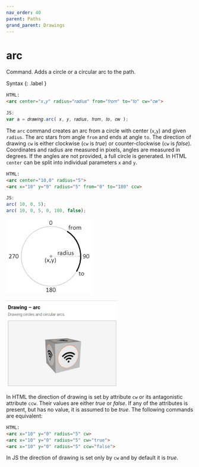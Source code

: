 ```yaml
---
nav_order: 40
parent: Paths
grand_parent: Drawings
---
```


# arc

Command. Adds a circle оr a circular arc to the path.

Syntax
{: .label }

```html
HTML:
<arc center="𝑥,𝑦" radius="𝑟𝑎𝑑𝑖𝑢𝑠" from="𝑓𝑟𝑜𝑚" to="𝑡𝑜" cw="𝑐𝑤">
```

```js
JS:
var a = 𝑑𝑟𝑎𝑤𝑖𝑛𝑔.arc( 𝑥, 𝑦, 𝑟𝑎𝑑𝑖𝑢𝑠, 𝑓𝑟𝑜𝑚, 𝑡𝑜, 𝑐𝑤 );
```

The `arc` command creates an arc from a circle with center (`x`,`y`) and given
`radius`. The arc stars from angle `from` and ends at angle `to`. The direction
of drawing `cw` is either clockwise (`cw` is *true*) or counter-clockwise (`cw`
is *false*). Coordinates and radius are measured in pixels, angles are measured
in degrees. If the angles are not provided, a full circle is generated. In HTML `center` can be split into individual parameters `x` and `y`.

```html
HTML:
<arc center="10,0" radius="5">
<arc x="10" y="0" radius="5" from="0" to="180" ccw>
```
```js
JS:
arc( 10, 0, 5);
arc( 10, 0, 5, 0, 180, false);
```

<img src="../images/drawing-arc.png">

[<kbd><img src="../../examples/snapshots/drawing-arc.jpg" width="300"></kbd>](../../examples/drawing-arc.html)

In HTML the direction of drawing is set by attribute `cw` or its antagonistic
attribute `ccw`. Their values are either *true* or *false*. If any of the
attributes is present, but has no value, it is assumed to be *true*. The
following commands are equivalent:

```html
HTML:
<arc x="10" y="0" radius="5" cw>
<arc x="10" y="0" radius="5" cw="true">
<arc x="10" y="0" radius="5" ccw="false">
```

In JS the direction of drawing is set only by `cw` and by default it is *true*.
